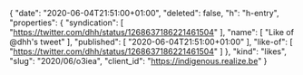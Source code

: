 {
  "date": "2020-06-04T21:51:00+01:00",
  "deleted": false,
  "h": "h-entry",
  "properties": {
    "syndication": [
      "https://twitter.com/dhh/status/1268637186221461504"
    ],
    "name": [
      "Like of @dhh's tweet"
    ],
    "published": [
      "2020-06-04T21:51:00+01:00"
    ],
    "like-of": [
      "https://twitter.com/dhh/status/1268637186221461504"
    ]
  },
  "kind": "likes",
  "slug": "2020/06/o3iea",
  "client_id": "https://indigenous.realize.be"
}
